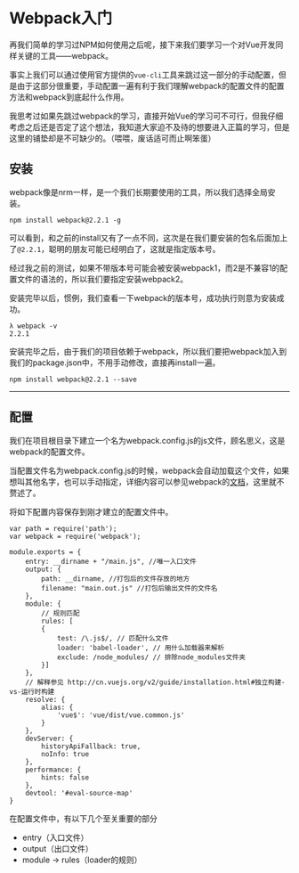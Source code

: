 # Webpack入门

再我们简单的学习过NPM如何使用之后呢，接下来我们要学习一个对Vue开发同样关键的工具——webpack。

事实上我们可以通过使用官方提供的`vue-cli`工具来跳过这一部分的手动配置，但是由于这部分很重要，手动配置一遍有利于我们理解webpack的配置文件的配置方法和webpack到底起什么作用。

我思考过如果先跳过webpack的学习，直接开始Vue的学习可不可行，但我仔细考虑之后还是否定了这个想法，我知道大家迫不及待的想要进入正篇的学习，但是这里的铺垫却是不可缺少的。（喂喂，废话适可而止啊笨蛋）

## 安装

webpack像是nrm一样，是一个我们长期要使用的工具，所以我们选择全局安装。

```
npm install webpack@2.2.1 -g
```

可以看到，和之前的install又有了一点不同，这次是在我们要安装的包名后面加上了`@2.2.1`，聪明的朋友可能已经明白了，这就是指定版本号。

经过我之前的测试，如果不带版本号可能会被安装webpack1，而2是不兼容1的配置文件的语法的，所以我们要指定安装webpack2。

安装完毕以后，惯例，我们查看一下webpack的版本号，成功执行则意为安装成功。

```
λ webpack -v
2.2.1
```

安装完毕之后，由于我们的项目依赖于webpack，所以我们要把webpack加入到我们的package.json中，不用手动修改，直接再install一遍。

```
npm install webpack@2.2.1 --save
```

---

## 配置

我们在项目根目录下建立一个名为webpack.config.js的js文件，顾名思义，这是webpack的配置文件。

当配置文件名为webpack.config.js的时候，webpack会自动加载这个文件，如果想叫其他名字，也可以手动指定，详细内容可以参见webpack的[文档](https://webpack.js.org/configuration/)，这里就不赘述了。

将如下配置内容保存到刚才建立的配置文件中。

```
var path = require('path');
var webpack = require('webpack');

module.exports = {
    entry: __dirname + "/main.js", //唯一入口文件
    output: {
        path: __dirname, //打包后的文件存放的地方
        filename: "main.out.js" //打包后输出文件的文件名
    },
    module: {
        // 规则匹配
        rules: [
        {
            test: /\.js$/, // 匹配什么文件
            loader: 'babel-loader', // 用什么加载器来解析
            exclude: /node_modules/ // 排除node_modules文件夹
        }]
    },
    // 解释参见 http://cn.vuejs.org/v2/guide/installation.html#独立构建-vs-运行时构建
    resolve: {
        alias: {
            'vue$': 'vue/dist/vue.common.js'
        }
    },
    devServer: {
        historyApiFallback: true,
        noInfo: true
    },
    performance: {
        hints: false
    },
    devtool: '#eval-source-map'
}
```

在配置文件中，有以下几个至关重要的部分

* entry（入口文件）
* output（出口文件）
* module -&gt; rules（loader的规则）



